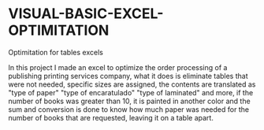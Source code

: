# VISUAL-BASIC-EXCEL-OPTIMITATION
Optimitation for tables excels  

In this project I made an excel to optimize the order processing of a publishing printing services company, what it does is eliminate tables that were not needed, specific sizes are assigned, the contents are translated as "type of paper" "type of encaratulado" "type of laminated" and more, if the number of books was greater than 10, it is painted in another color and the sum and conversion is done to know how much paper was needed for the number of books that are requested, leaving it on a table apart.


